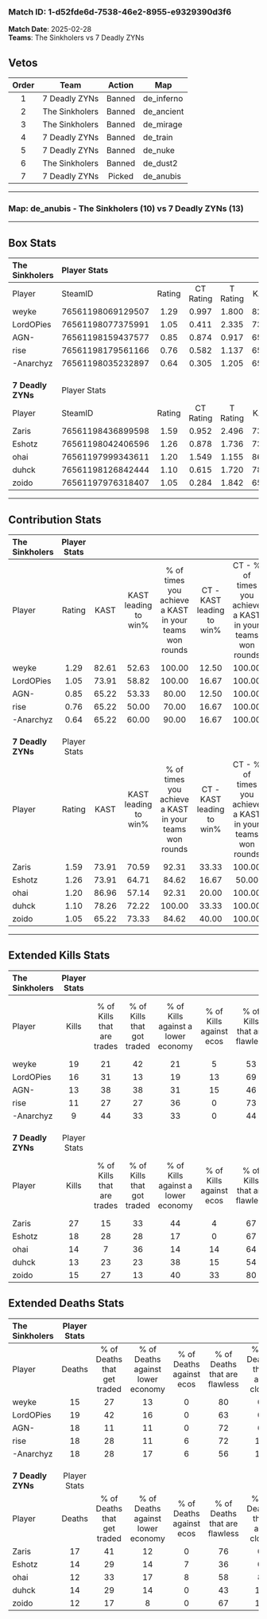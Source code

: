 ### Match ID: 1-d52fde6d-7538-46e2-8955-e9329390d3f6  
**Match Date**: 2025-02-28  
**Teams**: The Sinkholers vs 7 Deadly ZYNs  

## Vetos  

| Order | Team | Action | Map |
| :---: | :--: | :----: | --- |
| 1 | 7 Deadly ZYNs | Banned | de_inferno |
| 2 | The Sinkholers | Banned | de_ancient |
| 3 | The Sinkholers | Banned | de_mirage |
| 4 | 7 Deadly ZYNs | Banned | de_train |
| 5 | 7 Deadly ZYNs | Banned | de_nuke |
| 6 | The Sinkholers | Banned | de_dust2 |
| 7 | 7 Deadly ZYNs | Picked | de_anubis |

---  

### **Map**: de_anubis - The Sinkholers (10) vs 7 Deadly ZYNs (13)  
---  

## Box Stats  

| **The Sinkholers** | Player Stats      |        |           |          |       |       |       |         |        |      |     |
| :- | :- | :-: | :-: | :-: | :-: | :-: | :-: | :-: | :-: | :-: | :-: |
| Player             | SteamID           | Rating | CT Rating | T Rating | KAST  |  ADR  | Kills | Assists | Deaths | K/D  | HS% |
| weyke              | 76561198069129507 |  1.29  |   0.997   |  1.800   | 82.61 | 75.4  |  19   |    3    |   15   | 1.27 | 10  |
| LordOPies          | 76561198077375991 |  1.05  |   0.411   |  2.335   | 73.91 | 83.2  |  16   |    6    |   19   | 0.84 | 50  |
| AGN-               | 76561198159437577 |  0.85  |   0.874   |  0.917   | 65.22 | 70.8  |  13   |    3    |   18   | 0.72 | 38  |
| rise               | 76561198179561166 |  0.76  |   0.582   |  1.137   | 65.22 | 62.3  |  11   |    7    |   18   | 0.61 | 63  |
| -Anarchyz          | 76561198035232897 |  0.64  |   0.305   |  1.205   | 65.22 | 47.5  |   9   |    7    |   18   | 0.50 | 33  |
|                    |                   |        |           |          |       |       |       |         |        |      |     |
|                    |                   |        |           |          |       |       |       |         |        |      |     |
|                    |                   |        |           |          |       |       |       |         |        |      |     |
| **7 Deadly ZYNs**  | Player Stats      |        |           |          |       |       |       |         |        |      |     |
| Player             | SteamID           | Rating | CT Rating | T Rating | KAST  |  ADR  | Kills | Assists | Deaths | K/D  | HS% |
| Zaris              | 76561198436899598 |  1.59  |   0.952   |  2.496   | 73.91 | 111.4 |  27   |    3    |   17   | 1.59 | 70  |
| Eshotz             | 76561198042406596 |  1.26  |   0.878   |  1.736   | 73.91 | 83.9  |  18   |    8    |   14   | 1.29 | 72  |
| ohai               | 76561197999343611 |  1.20  |   1.549   |  1.155   | 86.96 | 69.1  |  14   |    9    |   12   | 1.17 | 21  |
| duhck              | 76561198126842444 |  1.10  |   0.615   |  1.720   | 78.26 | 78.9  |  13   |   11    |   14   | 0.93 | 61  |
| zoido              | 76561197976318407 |  1.05  |   0.284   |  1.842   | 65.22 | 66.4  |  15   |    3    |   12   | 1.25 | 46  |
---  

## Contribution Stats  

| **The Sinkholers** | Player Stats |       |                      |                                                        |                           |                                                             |                          |                                                            |
| :- | :-: | :-: | :-: | :-: | :-: | :-: | :-: | :-: |
| Player             |    Rating    | KAST  | KAST leading to win% | % of times you achieve a KAST in your teams won rounds | CT - KAST leading to win% | CT - % of times you achieve a KAST in your teams won rounds | T - KAST leading to win% | T - % of times you achieve a KAST in your teams won rounds |
| weyke              |     1.29     | 82.61 |        52.63         |                         100.00                         |           12.50           |                           100.00                            |          81.82           |                           100.00                           |
| LordOPies          |     1.05     | 73.91 |        58.82         |                         100.00                         |           16.67           |                           100.00                            |          81.82           |                           100.00                           |
| AGN-               |     0.85     | 65.22 |        53.33         |                         80.00                          |           12.50           |                           100.00                            |          100.00          |                           77.78                            |
| rise               |     0.76     | 65.22 |        50.00         |                         70.00                          |           16.67           |                           100.00                            |          75.00           |                           66.67                            |
| -Anarchyz          |     0.64     | 65.22 |        60.00         |                         90.00                          |           16.67           |                           100.00                            |          88.89           |                           88.89                            |
|                    |              |       |                      |                                                        |                           |                                                             |                          |                                                            |
|                    |              |       |                      |                                                        |                           |                                                             |                          |                                                            |
|                    |              |       |                      |                                                        |                           |                                                             |                          |                                                            |
| **7 Deadly ZYNs**  | Player Stats |       |                      |                                                        |                           |                                                             |                          |                                                            |
| Player             |    Rating    | KAST  | KAST leading to win% | % of times you achieve a KAST in your teams won rounds | CT - KAST leading to win% | CT - % of times you achieve a KAST in your teams won rounds | T - KAST leading to win% | T - % of times you achieve a KAST in your teams won rounds |
| Zaris              |     1.59     | 73.91 |        70.59         |                         92.31                          |           33.33           |                           100.00                            |          90.91           |                           90.91                            |
| Eshotz             |     1.26     | 73.91 |        64.71         |                         84.62                          |           16.67           |                            50.00                            |          90.91           |                           90.91                            |
| ohai               |     1.20     | 86.96 |        57.14         |                         92.31                          |           20.00           |                           100.00                            |          90.91           |                           90.91                            |
| duhck              |     1.10     | 78.26 |        72.22         |                         100.00                         |           33.33           |                           100.00                            |          91.67           |                           100.00                           |
| zoido              |     1.05     | 65.22 |        73.33         |                         84.62                          |           40.00           |                           100.00                            |          90.00           |                           81.82                            |
---  

## Extended Kills Stats  

| **The Sinkholers** | Player Stats |                            |                            |                                    |                         |                              |                                 |                                       |                    |           |
| :- | :-: | :-: | :-: | :-: | :-: | :-: | :-: | :-: | :-: | :-: |
| Player             |    Kills     | % of Kills that are trades | % of Kills that got traded | % of Kills against a lower economy | % of Kills against ecos | % of Kills that are flawless | % of Kills that are close duels | % of Kills that are assisted by flash | Pistol Round Kills | AWP Kills |
| weyke              |      19      |             21             |             42             |                 21                 |            5            |              53              |                0                |                   5                   |         8          |     2     |
| LordOPies          |      16      |             31             |             13             |                 19                 |           13            |              69              |                6                |                   6                   |         0          |     1     |
| AGN-               |      13      |             38             |             38             |                 31                 |           15            |              46              |                0                |                   8                   |         0          |     4     |
| rise               |      11      |             27             |             27             |                 36                 |            0            |              73              |                9                |                   0                   |         0          |     0     |
| -Anarchyz          |      9       |             44             |             33             |                 33                 |            0            |              44              |               33                |                  11                   |         0          |     2     |
|                    |              |                            |                            |                                    |                         |                              |                                 |                                       |                    |           |
|                    |              |                            |                            |                                    |                         |                              |                                 |                                       |                    |           |
|                    |              |                            |                            |                                    |                         |                              |                                 |                                       |                    |           |
| **7 Deadly ZYNs**  | Player Stats |                            |                            |                                    |                         |                              |                                 |                                       |                    |           |
| Player             |    Kills     | % of Kills that are trades | % of Kills that got traded | % of Kills against a lower economy | % of Kills against ecos | % of Kills that are flawless | % of Kills that are close duels | % of Kills that are assisted by flash | Pistol Round Kills | AWP Kills |
| Zaris              |      27      |             15             |             33             |                 44                 |            4            |              67              |                4                |                   7                   |         0          |     4     |
| Eshotz             |      18      |             28             |             28             |                 17                 |            0            |              67              |                6                |                  17                   |         0          |     2     |
| ohai               |      14      |             7              |             36             |                 14                 |           14            |              64              |                0                |                  14                   |         7          |     1     |
| duhck              |      13      |             23             |             23             |                 38                 |           15            |              54              |               15                |                   8                   |         1          |     1     |
| zoido              |      15      |             27             |             13             |                 40                 |           33            |              80              |                7                |                   7                   |         0          |     0     |
## Extended Deaths Stats  

| **The Sinkholers** | Player Stats |                             |                                   |                          |                               |                            |                           |               |
| :- | :-: | :-: | :-: | :-: | :-: | :-: | :-: | :-: |
| Player             |    Deaths    | % of Deaths that get traded | % of Deaths against lower economy | % of Deaths against ecos | % of Deaths that are flawless | % of Deaths that are close | % of Deaths while blinded | Deaths to AWP |
| weyke              |      15      |             27              |                13                 |            0             |              80               |             0              |            20             |       0       |
| LordOPies          |      19      |             42              |                16                 |            0             |              63               |             0              |             5             |       3       |
| AGN-               |      18      |             11              |                11                 |            0             |              72               |             6              |             6             |       2       |
| rise               |      18      |             28              |                11                 |            6             |              72               |             11             |             6             |       1       |
| -Anarchyz          |      18      |             28              |                17                 |            6             |              56               |             11             |            17             |       2       |
|                    |              |                             |                                   |                          |                               |                            |                           |               |
|                    |              |                             |                                   |                          |                               |                            |                           |               |
|                    |              |                             |                                   |                          |                               |                            |                           |               |
| **7 Deadly ZYNs**  | Player Stats |                             |                                   |                          |                               |                            |                           |               |
| Player             |    Deaths    | % of Deaths that get traded | % of Deaths against lower economy | % of Deaths against ecos | % of Deaths that are flawless | % of Deaths that are close | % of Deaths while blinded | Deaths to AWP |
| Zaris              |      17      |             41              |                12                 |            0             |              76               |             0              |             0             |       2       |
| Eshotz             |      14      |             29              |                14                 |            7             |              36               |             0              |            14             |       2       |
| ohai               |      12      |             33              |                17                 |            8             |              58               |             8              |             0             |       2       |
| duhck              |      14      |             29              |                14                 |            0             |              43               |             14             |             0             |       1       |
| zoido              |      12      |             17              |                 8                 |            0             |              67               |             17             |            17             |       1       |
